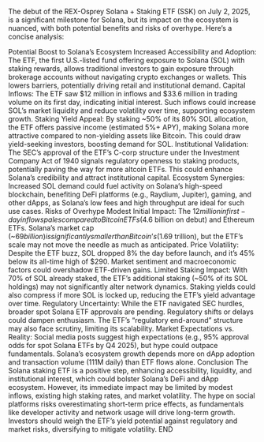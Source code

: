 The debut of the REX-Osprey Solana + Staking ETF (SSK) on July 2, 2025, is a significant milestone for Solana, but its impact on the ecosystem is nuanced, with both potential benefits and risks of overhype. Here’s a concise analysis:

Potential Boost to Solana’s Ecosystem
Increased Accessibility and Adoption: The ETF, the first U.S.-listed fund offering exposure to Solana (SOL) with staking rewards, allows traditional investors to gain exposure through brokerage accounts without navigating crypto exchanges or wallets. This lowers barriers, potentially driving retail and institutional demand.
Capital Inflows: The ETF saw $12 million in inflows and $33.6 million in trading volume on its first day, indicating initial interest. Such inflows could increase SOL’s market liquidity and reduce volatility over time, supporting ecosystem growth.
Staking Yield Appeal: By staking ~50% of its 80% SOL allocation, the ETF offers passive income (estimated 5%+ APY), making Solana more attractive compared to non-yielding assets like Bitcoin. This could draw yield-seeking investors, boosting demand for SOL.
Institutional Validation: The SEC’s approval of the ETF’s C-corp structure under the Investment Company Act of 1940 signals regulatory openness to staking products, potentially paving the way for more altcoin ETFs. This could enhance Solana’s credibility and attract institutional capital.
Ecosystem Synergies: Increased SOL demand could fuel activity on Solana’s high-speed blockchain, benefiting DeFi platforms (e.g., Raydium, Jupiter), gaming, and other dApps, as Solana’s low fees and high throughput are ideal for such use cases.
Risks of Overhype
Modest Initial Impact: The $12 million in first-day inflows pales compared to Bitcoin ETFs ($4.6 billion on debut) and Ethereum ETFs. Solana’s market cap (~$69 billion) is significantly smaller than Bitcoin’s ($1.69 trillion), but the ETF’s scale may not move the needle as much as anticipated.
Price Volatility: Despite the ETF buzz, SOL dropped 8% the day before launch, and it’s 45% below its all-time high of $290. Market sentiment and macroeconomic factors could overshadow ETF-driven gains.
Limited Staking Impact: With 70% of SOL already staked, the ETF’s additional staking (~50% of its SOL holdings) may not significantly alter network dynamics. Staking yields could also compress if more SOL is locked up, reducing the ETF’s yield advantage over time.
Regulatory Uncertainty: While the ETF navigated SEC hurdles, broader spot Solana ETF approvals are pending. Regulatory shifts or delays could dampen enthusiasm. The ETF’s “regulatory end-around” structure may also face scrutiny, limiting its scalability.
Market Expectations vs. Reality: Social media posts suggest high expectations (e.g., 95% approval odds for spot Solana ETFs by Q4 2025), but hype could outpace fundamentals. Solana’s ecosystem growth depends more on dApp adoption and transaction volume (111M daily) than ETF flows alone.
Conclusion
The Solana staking ETF is a positive step, enhancing accessibility, liquidity, and institutional interest, which could bolster Solana’s DeFi and dApp ecosystem. However, its immediate impact may be limited by modest inflows, existing high staking rates, and market volatility. The hype on social platforms risks overestimating short-term price effects, as fundamentals like developer activity and network usage will drive long-term growth. Investors should weigh the ETF’s yield potential against regulatory and market risks, diversifying to mitigate volatility.
END
